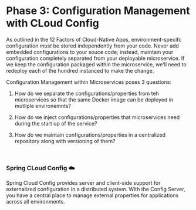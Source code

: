 # Phase 3: Configuration Management with CLoud Config
As outlined in the 12 Factors of Cloud-Native Apps, environment-specifc configuration *must* be stored independently from your code.  Never add embedded configurations to your souce code; instead, maintain your configuration completely separated from your deployable microservice.  If we keep the configuration packaged within the microservice, we'll need to redeploy each of the hundred instanced to make the change.

Configuration Management within Microservices poses 3 questions:

1. How do we separate the configurations/properties from teh microservices so that the same Docker image can be deployed in mutliple environemnts?

2. How do we inject configurations/properties that microservices need during the start up of the service?

3. How do we maintain configurations/properties in a centralized repository along with versioning of them?

<br>

### Spring CLoud Config :cloud:
Spring Cloud Config provides server and client-side support for externalized configuration in a distributed system.  With the Config Server, you have a central place to manage external properties for applications across all environments. 